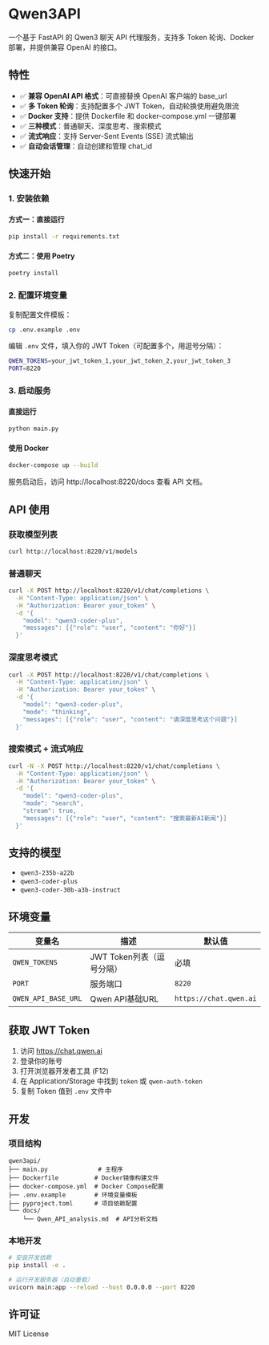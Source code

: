 # Qwen3API

一个基于 FastAPI 的 Qwen3 聊天 API 代理服务，支持多 Token 轮询、Docker 部署，并提供兼容 OpenAI 的接口。

## 特性

- ✅ **兼容 OpenAI API 格式**：可直接替换 OpenAI 客户端的 base_url
- ✅ **多 Token 轮询**：支持配置多个 JWT Token，自动轮换使用避免限流
- ✅ **Docker 支持**：提供 Dockerfile 和 docker-compose.yml 一键部署
- ✅ **三种模式**：普通聊天、深度思考、搜索模式
- ✅ **流式响应**：支持 Server-Sent Events (SSE) 流式输出
- ✅ **自动会话管理**：自动创建和管理 chat_id

## 快速开始

### 1. 安装依赖

#### 方式一：直接运行
```bash
pip install -r requirements.txt
```

#### 方式二：使用 Poetry
```bash
poetry install
```

### 2. 配置环境变量

复制配置文件模板：
```bash
cp .env.example .env
```

编辑 `.env` 文件，填入你的 JWT Token（可配置多个，用逗号分隔）：
```bash
QWEN_TOKENS=your_jwt_token_1,your_jwt_token_2,your_jwt_token_3
PORT=8220
```

### 3. 启动服务

#### 直接运行
```bash
python main.py
```

#### 使用 Docker
```bash
docker-compose up --build
```

服务启动后，访问 http://localhost:8220/docs 查看 API 文档。

## API 使用

### 获取模型列表
```bash
curl http://localhost:8220/v1/models
```

### 普通聊天
```bash
curl -X POST http://localhost:8220/v1/chat/completions \
  -H "Content-Type: application/json" \
  -H "Authorization: Bearer your_token" \
  -d '{
    "model": "qwen3-coder-plus",
    "messages": [{"role": "user", "content": "你好"}]
  }'
```

### 深度思考模式
```bash
curl -X POST http://localhost:8220/v1/chat/completions \
  -H "Content-Type: application/json" \
  -H "Authorization: Bearer your_token" \
  -d '{
    "model": "qwen3-coder-plus",
    "mode": "thinking",
    "messages": [{"role": "user", "content": "请深度思考这个问题"}]
  }'
```

### 搜索模式 + 流式响应
```bash
curl -N -X POST http://localhost:8220/v1/chat/completions \
  -H "Content-Type: application/json" \
  -H "Authorization: Bearer your_token" \
  -d '{
    "model": "qwen3-coder-plus",
    "mode": "search",
    "stream": true,
    "messages": [{"role": "user", "content": "搜索最新AI新闻"}]
  }'
```

## 支持的模型

- `qwen3-235b-a22b`
- `qwen3-coder-plus`
- `qwen3-coder-30b-a3b-instruct`

## 环境变量

| 变量名 | 描述 | 默认值 |
|--------|------|--------|
| `QWEN_TOKENS` | JWT Token列表（逗号分隔） | 必填 |
| `PORT` | 服务端口 | `8220` |
| `QWEN_API_BASE_URL` | Qwen API基础URL | `https://chat.qwen.ai` |

## 获取 JWT Token

1. 访问 https://chat.qwen.ai
2. 登录你的账号
3. 打开浏览器开发者工具 (F12)
4. 在 Application/Storage 中找到 `token` 或 `qwen-auth-token`
5. 复制 Token 值到 `.env` 文件中

## 开发

### 项目结构
```
qwen3api/
├── main.py              # 主程序
├── Dockerfile          # Docker镜像构建文件
├── docker-compose.yml  # Docker Compose配置
├── .env.example        # 环境变量模板
├── pyproject.toml      # 项目依赖配置
└── docs/
    └── Qwen_API_analysis.md  # API分析文档
```

### 本地开发
```bash
# 安装开发依赖
pip install -e .

# 运行开发服务器（自动重载）
uvicorn main:app --reload --host 0.0.0.0 --port 8220
```

## 许可证

MIT License
